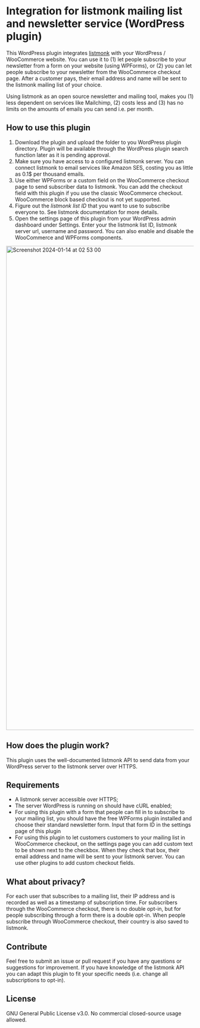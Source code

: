 # Integration for listmonk mailing list and newsletter service (WordPress plugin)

This WordPress plugin integrates [listmonk](https://listmonk.app/) with your WordPress / WooCommerce website. You can use it to (1) let people subscribe to your newsletter from a form on your website (using WPForms), or (2) you can let people subscribe to your newsletter from the WooCommerce checkout page. After a customer pays, their email address and name will be sent to the listmonk mailing list of your choice.

Using listmonk as an open source newsletter and mailing tool, makes you (1) less dependent on services like Mailchimp, (2) costs less and (3) has no limits on the amounts of emails you can send i.e. per month.

## How to use this plugin

1. Download the plugin and upload the folder to you WordPress plugin directory. Plugin will be available through the WordPress plugin search function later as it is pending approval. 
2. Make sure you have access to a configured listmonk server. You can connect listmonk to email services like Amazon SES, costing you as little as 0.1$ per thousand emails.
3. Use either WPForms or a custom field on the WooCommerce checkout page to send subscriber data to listmonk. You can add the checkout field with this plugin if you use the classic WooCommerce checkout. WooCommerce block based checkout is not yet supported.
4. Figure out the _listmonk list ID_ that you want to use to subscribe everyone to. See listmonk documentation for more details.
5. Open the settings page of this plugin from your WordPress admin dashboard under Settings. Enter your the listmonk list ID, listmonk server url, username and password. You can also enable and disable the WooCommerce and WPForms components. 
<img width="1296" alt="Screenshot 2024-01-14 at 02 53 00" src="https://github.com/post-duif/integration-listmonk-wordpress-plugin/assets/126626953/e7baa929-824d-4699-8fe0-9e7125382862">



## How does the plugin work?
This plugin uses the well-documented listmonk API to send data from your WordPress server to the listmonk server over HTTPS.

## Requirements
- A listmonk server accessible over HTTPS;
- The server WordPress is running on should have cURL enabled;
- For using this plugin with a form that people can fill in to subscribe to your mailing list, you should have the free WPForms plugin installed and choose their standard newsletter form. Input that form ID in the settings page of this plugin 
- For using this plugin to let customers customers to your mailing list in WooCommerce checkout, on the settings page you can add custom text to be shown next to the checkbox. When they check that box, their email address and name will be sent to your listmonk server. You can use other plugins to add custom checkout fields. 

## What about privacy?
For each user that subscribes to a mailing list, their IP address and is recorded as well as a timestamp of subscription time. For subscribers through the WooCommerce checkout, there is no double opt-in, but for people subscribing through a form there is a double opt-in. When people subscribe through WooCommerce checkout, their country is also saved to listmonk. 

## Contribute
Feel free to submit an issue or pull request if you have any questions or suggestions for improvement. If you have knowledge of the listmonk API you can adapt this plugin to fit your specific needs (i.e. change all subscriptions to opt-in).

## License
GNU General Public License v3.0. No commercial closed-source usage allowed.
